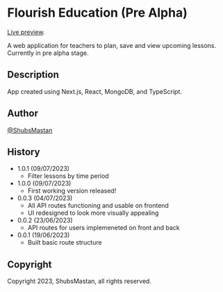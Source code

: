 # Flourish Education (Pre Alpha)

[Live preview](https://flourish-ed.vercel.app).<br />

A web application for teachers to plan, save and view upcoming lessons. Currently in pre alpha stage.

## Description

App created using Next.js, React, MongoDB, and TypeScript.

## Author

[@ShubsMastan](https://github.com/shubsmastan)

## History

- 1.0.1 (09/07/2023)
  - Filter lessons by time period
- 1.0.0 (09/07/2023)
  - First working version released!
- 0.0.3 (04/07/2023)
  - All API routes functioning and usable on frontend
  - UI redesigned to look more visually appealing
- 0.0.2 (23/06/2023)
  - API routes for users implemeneted on front and back
- 0.0.1 (19/06/2023)
  - Built basic route structure

## Copyright

Copyright 2023, ShubsMastan, all rights reserved.

<!-- Next Steps/Ideas

- Improve responsiveness of dashboard once all UI features implemented
- Add an "assessments" feature: input pupils and assessment scores and get a graph from D3 -->
